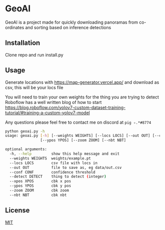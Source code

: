 # GeoAI

GeoAI is a project made for quickly downloading panoramas from co-ordinates and sorting based on inference detections

## Installation

Clone repo and run install.py

## Usage

Generate locations with https://map-generator.vercel.app/ and download as csv, this will be your locs file

You will need to train your own weights for the thing you are trying to detect
Roboflow has a well written blog of how to start
https://blog.roboflow.com/yolov7-custom-dataset-training-tutorial/#training-a-custom-yolov7-model

Any questions please feel free to contact me on discord at `pig ✧.*#8774`

```bash
python geoai.py -h
usage: geoai.py [-h] [--weights WEIGHTS] [--locs LOCS] [--out OUT] [--conf CONF] [--detect DETECT] [--xpos XPOS]
                [--ypos YPOS] [--zoom ZOOM] [--nbt NBT]

optional arguments:
  -h, --help         show this help message and exit
  --weights WEIGHTS  weights/example.pt
  --locs LOCS        csv file with locs in
  --out OUT          file to save as, eg data/out.csv
  --conf CONF        confidence threshold
  --detect DETECT    thing to detect (integer)
  --xpos XPOS        cbk x pos
  --ypos YPOS        cbk y pos
  --zoom ZOOM        cbk zoom
  --nbt NBT          cbk nbt
```

## License

[MIT](https://choosealicense.com/licenses/mit/)
